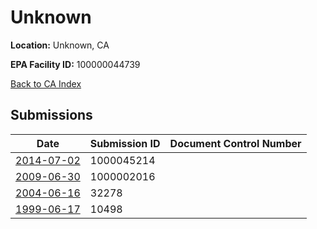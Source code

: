 # Unknown

**Location:** Unknown, CA

**EPA Facility ID:** 100000044739

[Back to CA Index](../../index.md)

## Submissions

| Date | Submission ID | Document Control Number |
|------|--------------|-------------------------|
| [2014-07-02](submissions/1000045214.md) | 1000045214 |  |
| [2009-06-30](submissions/1000002016.md) | 1000002016 |  |
| [2004-06-16](submissions/32278.md) | 32278 |  |
| [1999-06-17](submissions/10498.md) | 10498 |  |
